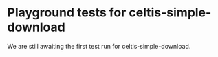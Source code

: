 # Playground tests for celtis-simple-download
We are still awaiting the first test run for celtis-simple-download.
